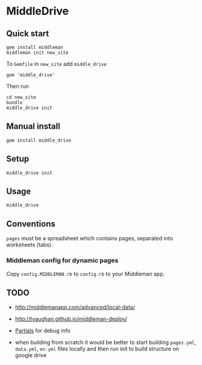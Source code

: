 # MiddleDrive

## Quick start

    gem install middleman
    middleman init new_site

To `Gemfile` in `new_site` add `middle_drive`

    gem 'middle_drive'

Then run

    cd new_site
    bundle
    middle_drive init

## Manual install

    gem install middle_drive

## Setup

    middle_drive init

## Usage

    middle_drive

## Conventions

`pages` must be a spreadsheet which contains pages, separated into worksheets (tabs).

### Middleman config for dynamic pages

Copy `config.MIDDLEMAN.rb` to `config.rb` to your Middleman app.

## TODO
- http://middlemanapp.com/advanced/local-data/
- http://tvaughan.github.io/middleman-deploy/
- [Partials](http://middlemanapp.com/templates/) for debug info

- when building from scratch it would be better to start building `pages.yml`, `data.yml`, `en.yml` files locally and
then run init to build structure on google drive
